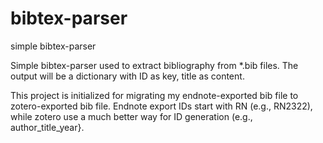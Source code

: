 # bibtex-parser
simple bibtex-parser

Simple bibtex-parser used to extract bibliography from \*.bib files.
The output will be a dictionary with ID as key, title as content.






This project is initialized for migrating my endnote-exported bib file to zotero-exported bib file.
Endnote export IDs start with RN (e.g., RN2322), while zotero use a much better way for ID generation (e.g., author_title_year}.
